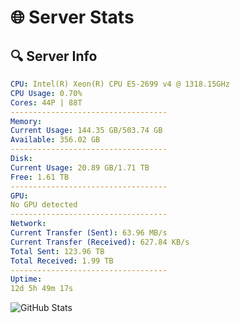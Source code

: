 # 🌐 Server Stats
## 🔍 Server Info
```yaml
CPU: Intel(R) Xeon(R) CPU E5-2699 v4 @ 1318.15GHz
CPU Usage: 0.70%
Cores: 44P | 88T
-----------------------------------
Memory:
Current Usage: 144.35 GB/503.74 GB
Available: 356.02 GB
-----------------------------------
Disk:
Current Usage: 20.89 GB/1.71 TB
Free: 1.61 TB
-----------------------------------
GPU:
No GPU detected
-----------------------------------
Network:
Current Transfer (Sent): 63.96 MB/s
Current Transfer (Received): 627.84 KB/s
Total Sent: 123.96 TB
Total Received: 1.99 TB
-----------------------------------
Uptime:
12d 5h 49m 17s
```
![GitHub Stats](https://img.shields.io/badge/Updated-2025-02-20_04:32:35-blue)